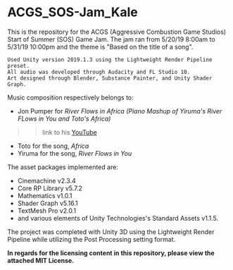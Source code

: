 # ACGS_SOS-Jam_Kale
This is the repository for the ACGS (Aggressive Combustion Game Studios) Start of Summer (SOS) Game Jam.
The jam ran from 5/20/19 8:00am to 5/31/19 10:00pm and the theme is "Based on the title of a song".

```
Used Unity version 2019.1.3 using the Lightweight Render Pipeline preset.
All audio was developed through Audacity and FL Studio 10.
Art designed through Blender, Substance Painter, and Unity Shader Graph.
```

Music composition respectively belongs to:
- Jon Pumper for *River Flows in Africa (Piano Mashup of Yiruma's River FLows in You and Toto's Africa)*
>>link to his [YouTube](https://www.youtube.com/channel/UCwE6f_MSPygZzeuArLNOBNA)
- Toto for the song, *Africa*
- Yiruma for the song, *River Flows in You*

The asset packages implemented are:
- Cinemachine v2.3.4
- Core RP Library v5.7.2
- Mathematics v1.0.1
- Shader Graph v5.16.1
- TextMesh Pro v2.0.1
- and various elements of Unity Technologies's Standard Assets v1.1.5.

The project was completed with Unity 3D using the Lightweight Render Pipeline while utilizing the Post Processing setting format.

**In regards for the licensing content in this repository, please view the attached MIT License.**
